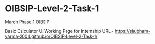 # OIBSIP-Level-2-Task-1
March Phase 1 OIBSIP

Basic Calculator UI Working Page for Internship
URL - https://shubham-varma-2004.github.io/OIBSIP-Level-2-Task-1/
